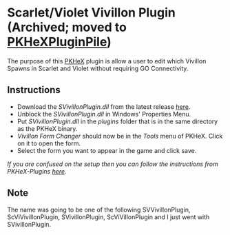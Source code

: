 # Scarlet/Violet Vivillon Plugin (Archived; moved to [PKHeXPluginPile](https://github.com/foohyfooh/PKHeXPluginPile))

The purpose of this [PKHeX](https://github.com/kwsch/PKHeX) plugin is allow a user to edit which Vivillon Spawns in Scarlet and Violet without requiring GO Connectivity.

## Instructions
- Download the *SVivillonPlugin.dll* from the latest release [here](https://github.com/foohyfooh/SVivillonPlugin/releases/latest).
- Unblock the *SVivillonPlugin.dll* in Windows' Properties Menu.
- Put *SVivillonPlugin.dll* in the *plugins* folder that is in the same directory as the PKHeX binary.
- *Vivillon Form Changer* should now be in the *Tools* menu of PKHeX. Click on it to open the form.
- Select the form you want to appear in the game and click save.

*If you are confused on the setup then you can follow the instructions from PKHeX-Plugins [here](https://github.com/architdate/PKHeX-Plugins/wiki/Installing-PKHeX-Plugins).*

## Note
The name was going to be one of the following SVVivillonPlugin, ScViVivillonPlugin, SVivillonPlugin, ScViVillonPlugin and I just went with SVivillonPlugin.
